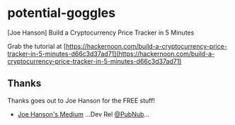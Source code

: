 # potential-goggles
[Joe Hanson] Build a Cryptocurrency Price Tracker in 5 Minutes

Grab the tutorial at [https://hackernoon.com/build-a-cryptocurrency-price-tracker-in-5-minutes-d66c3d37ad71](https://hackernoon.com/build-a-cryptocurrency-price-tracker-in-5-minutes-d66c3d37ad71)

## Thanks

Thanks goes out to Joe Hanson for the FREE stuff!

* [Joe Hanson's Medium](https://hackernoon.com/@joehanson) ...Dev Rel [@PubNub](https://goo.gl/KhF2cY)...
